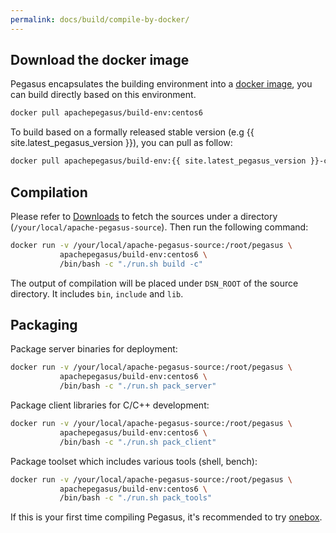 ```yaml
---
permalink: docs/build/compile-by-docker/
---
```


## Download the docker image

Pegasus encapsulates the building environment into a [docker image](https://hub.docker.com/r/apachepegasus/build-env), you can build directly based on this environment.

```sh
docker pull apachepegasus/build-env:centos6
```

To build based on a formally released stable version (e.g {{ site.latest_pegasus_version }}), you can pull as follow:

```sh
docker pull apachepegasus/build-env:{{ site.latest_pegasus_version }}-centos6
```

## Compilation

Please refer to [Downloads](/docs/downloads) to fetch the sources under a directory (`/your/local/apache-pegasus-source`). Then run the following command:

```sh
docker run -v /your/local/apache-pegasus-source:/root/pegasus \
           apachepegasus/build-env:centos6 \
           /bin/bash -c "./run.sh build -c"
```

The output of compilation will be placed under `DSN_ROOT` of the source directory. It includes `bin`, `include` and `lib`.

## Packaging

Package server binaries for deployment:

```bash
docker run -v /your/local/apache-pegasus-source:/root/pegasus \
           apachepegasus/build-env:centos6 \
           /bin/bash -c "./run.sh pack_server"
```

Package client libraries for C/C++ development:

```bash
docker run -v /your/local/apache-pegasus-source:/root/pegasus \
           apachepegasus/build-env:centos6 \
           /bin/bash -c "./run.sh pack_client"
```

Package toolset which includes various tools (shell, bench):

```bash
docker run -v /your/local/apache-pegasus-source:/root/pegasus \
           apachepegasus/build-env:centos6 \
           /bin/bash -c "./run.sh pack_tools"
```

If this is your first time compiling Pegasus, it's recommended to try [onebox](/overview/onebox).
